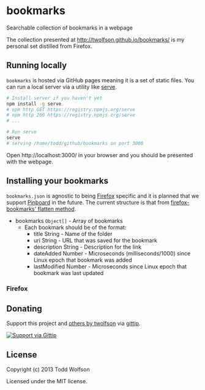 # bookmarks

Searchable collection of bookmarks in a webpage

The collection presented at http://twolfson.github.io/bookmarks/ is my personal set distilled from Firefox.

## Running locally
`bookmarks` is hosted via GitHub pages meaning it is a set of static files. You can run a local server via a utility like [serve][].

```bash
# Install server if you haven't yet
npm install -g serve
# npm http GET https://registry.npmjs.org/serve
# npm http 200 https://registry.npmjs.org/serve
# ...

# Run serve
serve
# serving /home/todd/github/bookmarks on port 3000
```

Open http://localhost:3000/ in your browser and you should be presented with the webpage.

[serve]: https://npmjs.org/package/serve

## Installing your bookmarks
`bookmarks.json` is agnostic to being [Firefox][] specific and it is planned that we support [Pinboard][] in the future. The current structure is that from [firefox-bookmarks' flatten method][bookmarks-flatten].

[Firefox]: http://www.mozilla.org/en-US/firefox/new/
[Pinboard]: http://pinboard.in/
[bookmarks-flatten]: https://github.com/twolfson/firefox-bookmarks#bookmarksflatten

- bookmarks `Object[]` - Array of bookmarks
    - Each bookmark should be of the format:
        - title String - Name of the folder
        - uri String - URL that was saved for the bookmark
        - description String - Description for the link
        - dateAdded Number - Microseconds (milliseconds/1000) since Linux epoch that bookmark was added
        - lastModified Number - Microseconds since Linux epoch that bookmark was last updated

### Firefox

## Donating
Support this project and [others by twolfson][gittip] via [gittip][].

[![Support via Gittip][gittip-badge]][gittip]

[gittip-badge]: https://rawgithub.com/twolfson/gittip-badge/master/dist/gittip.png
[gittip]: https://www.gittip.com/twolfson/

## License
Copyright (c) 2013 Todd Wolfson

Licensed under the MIT license.
